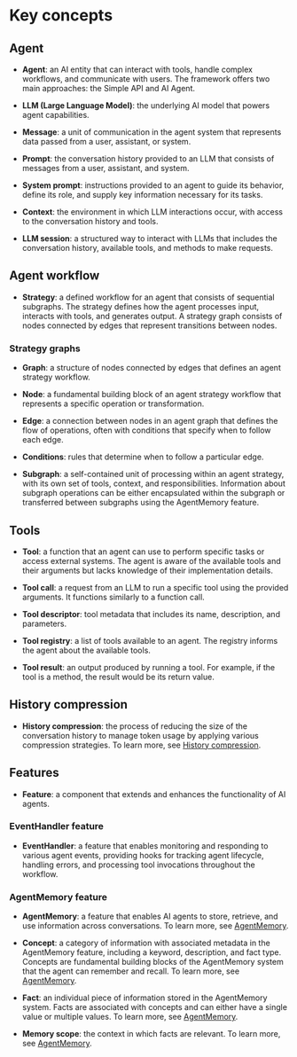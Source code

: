 # Key concepts

## Agent

- **Agent**: an AI entity that can interact with tools, handle complex workflows, and communicate with
  users. The framework offers two main approaches: the Simple API and AI Agent.

- **LLM (Large Language Model)**: the underlying AI model that powers agent capabilities.

- **Message**: a unit of communication in the agent system that represents data passed from a user, assistant, or system.

- **Prompt**: the conversation history provided to an LLM that consists of messages from a user, assistant, and system.

- **System prompt**: instructions provided to an agent to guide its behavior, define its role, and supply key information necessary for its tasks.

- **Context**: the environment in which LLM interactions occur, with access to the conversation history and
  tools.

- **LLM session**: a structured way to interact with LLMs that includes the conversation history, available tools,
  and methods to make requests.

## Agent workflow

- **Strategy**: a defined workflow for an agent that consists of sequential subgraphs.
The strategy defines how the agent processes input, interacts with tools, and generates output.
A strategy graph consists of nodes connected by edges that represent transitions between nodes.

### Strategy graphs

- **Graph**: a structure of nodes connected by edges that defines an agent strategy workflow.

- **Node**: a fundamental building block of an agent strategy workflow that represents a specific operation or transformation.

- **Edge**: a connection between nodes in an agent graph that defines the flow of operations, often with conditions
  that specify when to follow each edge.

- **Conditions**: rules that determine when to follow a particular edge.

- **Subgraph**: a self-contained unit of processing within an agent strategy, with its own set of tools, context, and
responsibilities. Information about subgraph operations can be either encapsulated within the subgraph or transferred between
subgraphs using the AgentMemory feature.

## Tools

- **Tool**: a function that an agent can use to perform specific tasks or access external systems. The agent is aware of the
available tools and their arguments but lacks knowledge of their implementation details.

- **Tool call**: a request from an LLM to run a specific tool using the provided arguments. It functions similarly to a function call.

- **Tool descriptor**: tool metadata that includes its name, description, and parameters.

- **Tool registry**: a list of tools available to an agent. The registry informs the agent about the available tools.

- **Tool result**: an output produced by running a tool. For example, if the tool is a method, the result would be its return value.

## History compression

- **History compression**: the process of reducing the size of the conversation history to manage token usage by applying various compression strategies.
To learn more, see [History compression](history-compression.md).

## Features

- **Feature**: a component that extends and enhances the functionality of AI agents.

### EventHandler feature

- **EventHandler**: a feature that enables monitoring and responding to various agent events, providing hooks for tracking agent lifecycle, handling errors, and processing tool invocations 
  throughout the workflow.

### AgentMemory feature

- **AgentMemory**: a feature that enables AI agents to store, retrieve, and use information across conversations. To learn more, see [AgentMemory](memory.md).

- **Concept**: a category of information with associated metadata in the AgentMemory feature, including a keyword,
description, and fact type. Concepts are fundamental building blocks of the AgentMemory system that the agent can remember and recall.
To learn more, see [AgentMemory](memory.md).

- **Fact**: an individual piece of information stored in the AgentMemory system.
Facts are associated with concepts and can either have a single value or multiple values.
To learn more, see [AgentMemory](memory.md).

- **Memory scope**: the context in which facts are relevant. To learn more, see [AgentMemory](memory.md).
